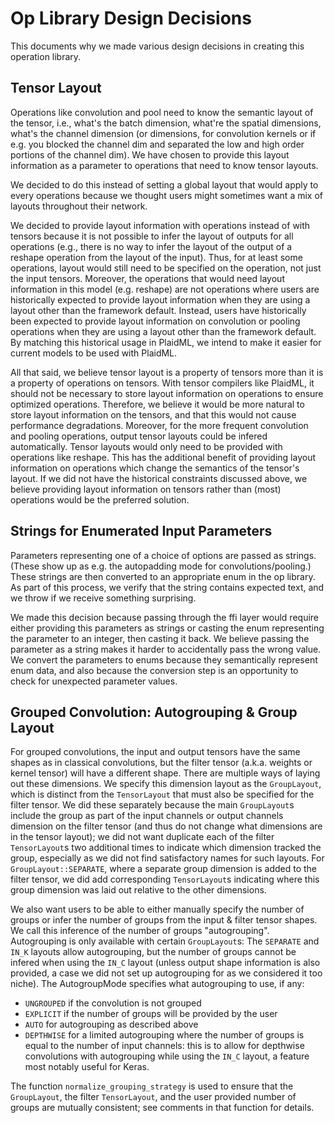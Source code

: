 # Op Library Design Decisions

This documents why we made various design decisions in creating this operation library.

## Tensor Layout

Operations like convolution and pool need to know the semantic layout of the tensor, i.e., what's the batch dimension, what're the spatial dimensions, what's the channel dimension (or dimensions, for convolution kernels or if e.g. you blocked the channel dim and separated the low and high order portions of the channel dim). We have chosen to provide this layout information as a parameter to operations that need to know tensor layouts.

We decided to do this instead of setting a global layout that would apply to every operations because we thought users might sometimes want a mix of layouts throughout their network.

We decided to provide layout information with operations instead of with tensors because it is not possible to infer the layout of outputs for all operations (e.g., there is no way to infer the layout of the output of a reshape operation from the layout of the input). Thus, for at least some operations, layout would still need to be specified on the operation, not just the input tensors. Moreover, the operations that would need layout information in this model (e.g. reshape) are not operations where users are historically expected to provide layout information when they are using a layout other than the framework default. Instead, users have historically been expected to provide layout information on convolution or pooling operations when they are using a layout other than the framework default. By matching this historical usage in PlaidML, we intend to make it easier for current models to be used with PlaidML.

All that said, we believe tensor layout is a property of tensors more than it is a property of operations on tensors. With tensor compilers like PlaidML, it should not be necessary to store layout information on operations to ensure optimized operations. Therefore, we believe it would be more natural to store layout information on the tensors, and that this would not cause performance degradations. Moreover, for the more frequent convolution and pooling operations, output tensor layouts could be infered automatically. Tensor layouts would only need to be provided with operations like reshape. This has the additional benefit of providing layout information on operations which change the semantics of the tensor's layout. If we did not have the historical constraints discussed above, we believe providing layout information on tensors rather than (most) operations would be the preferred solution.

## Strings for Enumerated Input Parameters

Parameters representing one of a choice of options are passed as strings. (These show up as e.g. the autopadding mode for convolutions/pooling.) These strings are then converted to an appropriate enum in the op library. As part of this process, we verify that the string contains expected text, and we throw if we receive something surprising.

We made this decision because passing through the ffi layer would require either providing this parameters as strings or casting the enum representing the parameter to an integer, then casting it back. We believe passing the parameter as a string makes it harder to accidentally pass the wrong value. We convert the parameters to enums because they semantically represent enum data, and also because the conversion step is an opportunity to check for unexpected parameter values.

## Grouped Convolution: Autogrouping & Group Layout

For grouped convolutions, the input and output tensors have the same shapes as in classical convolutions, but the filter tensor (a.k.a. weights or kernel tensor) will have a different shape. There are multiple ways of laying out these dimensions. We specify this dimension layout as the `GroupLayout`, which is distinct from the `TensorLayout` that must also be specified for the filter tensor. We did these separately because the main `GroupLayout`s include the group as part of the input channels or output channels dimension on the filter tensor (and thus do not change what dimensions are in the tensor layout); we did not want duplicate each of the filter `TensorLayout`s two additional times to indicate which dimension tracked the group, especially as we did not find satisfactory names for such layouts. For `GroupLayout::SEPARATE`, where a separate group dimension is added to the filter tensor, we did add corresponding `TensorLayout`s indicating where this group dimension was laid out relative to the other dimensions.

We also want users to be able to either manually specify the number of groups or infer the number of groups from the input & filter tensor shapes. We call this inference of the number of groups "autogrouping". Autogrouping is only available with certain `GroupLayout`s: The `SEPARATE` and `IN_K` layouts allow autogrouping, but the number of groups cannot be infered when using the `IN_C` layout (unless output shape information is also provided, a case we did not set up autogrouping for as we considered it too niche). The AutogroupMode specifies what autogrouping to use, if any:
 * `UNGROUPED` if the convolution is not grouped
 * `EXPLICIT` if the number of groups will be provided by the user
 * `AUTO` for autogrouping as described above
 * `DEPTHWISE` for a limited autogrouping where the number of groups is equal to the number of input channels: this is to allow for depthwise convolutions with autogrouping while using the `IN_C` layout, a feature most notably useful for Keras.

The function `normalize_grouping_strategy` is used to ensure that the `GroupLayout`, the filter `TensorLayout`, and the user provided number of groups are mutually consistent; see comments in that function for details.
